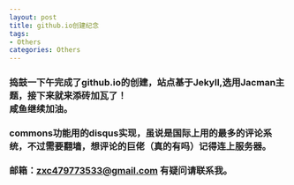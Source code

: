 ```yaml
---
layout: post
title: github.io创建纪念
tags:
- Others
categories: Others
---
```

### 捣鼓一下午完成了github.io的创建，站点基于Jekyll,选用Jacman主题，接下来就来添砖加瓦了！<br/>咸鱼继续加油。<br/><br/>commons功能用的disqus实现，虽说是国际上用的最多的评论系统，不过需要翻墙，想评论的巨佬（真的有吗）记得连上服务器。<br/><br/>邮箱：zxc479773533@gmail.com 有疑问请联系我。